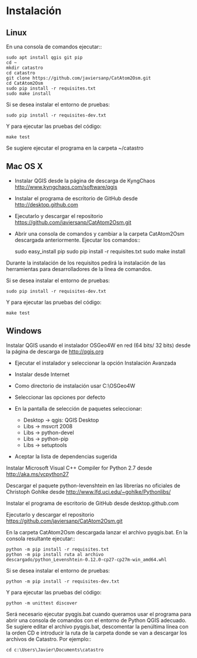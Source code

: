 Instalación
===========

Linux
-----

En una consola de comandos ejecutar::

    sudo apt install qgis git pip
    cd ~
    mkdir catastro
    cd catastro
    git clone https://github.com/javiersanp/CatAtom2Osm.git
    cd CatAtom2Osm
    sudo pip install -r requisites.txt
    sudo make install

Si se desea instalar el entorno de pruebas:

    sudo pip install -r requisites-dev.txt
    
Y para ejecutar las pruebas del código:

    make test
    
Se sugiere ejecutar el programa en la carpeta ~/catastro

Mac OS X
--------

* Instalar QGIS desde la página de descarga de KyngChaos 
  http://www.kyngchaos.com/software/qgis
* Instalar el programa de escritorio de GitHub desde http://desktop.github.com
* Ejecutarlo y descargar el repositorio 
  https://github.com/javiersanp/CatAtom2Osm.git
* Abrir una consola de comandos y cambiar a la carpeta CatAtom2Osm descargada
  anteriormente. Ejecutar los comandos::

    sudo easy_install pip
    sudo pip install -r requisites.txt
    sudo make install

Durante la instalación de los requisitos pedirá la instalación de las 
herramientas para desarrolladores de la línea de comandos.

Si se desea instalar el entorno de pruebas:

    sudo pip install -r requisites-dev.txt
    
Y para ejecutar las pruebas del código:

    make test

Windows
-------

Instalar QGIS usando el instalador OSGeo4W en red (64 bits/ 32 bits) desde la
página de descarga de http://qgis.org

* Ejecutar el instalador y seleccionar la opción Instalación Avanzada
* Instalar desde Internet
* Como directorio de instalación usar C:\OSGeo4W
* Seleccionar las opciones por defecto
* En la pantalla de selección de paquetes seleccionar:

  * Desktop -> qgis: QGIS Desktop
  * Libs -> msvcrt 2008
  * Libs -> python-devel
  * Libs -> python-pip
  * Libs -> setuptools

* Aceptar la lista de dependencias sugerida

Instalar Microsoft Visual C++ Compiler for Python 2.7 desde 
http://aka.ms/vcpython27

Descargar el paquete python-levenshtein en las librerías no oficiales de 
Christoph Gohlke desde http://www.lfd.uci.edu/~gohlke/Pythonlibs/

Instalar el programa de escritorio de GitHub desde desktop.github.com

Ejecutarlo y descargar el repositorio https://github.com/javiersanp/CatAtom2Osm.git

En la carpeta CatAtom2Osm descargada lanzar el archivo pyqgis.bat. 
En la consola resultante ejecutar::

    python -m pip install -r requisites.txt
    python -m pip install ruta al archivo descargado/python_Levenshtein‑0.12.0‑cp27‑cp27m‑win_amd64.whl

Si se desea instalar el entorno de pruebas:

    python -m pip install -r requisites-dev.txt
    
Y para ejecutar las pruebas del código:

    python -m unittest discover

Será necesario ejecutar pyqgis.bat cuando queramos usar el programa para abrir una consola de comandos con el entorno de Python QGIS adecuado. Se sugiere editar el archivo pyqgis.bat, descomentar la penúltima línea con la orden CD e introducir la ruta de la carpeta donde se van a descargar los archivos de Catastro. Por ejemplo::

    cd c:\Users\Javier\Documents\catastro
